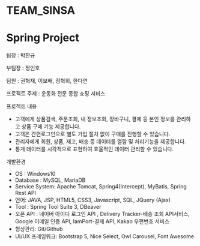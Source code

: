 # TEAM_SINSA
# Spring Project

팀장 : 박찬규

부팀장 : 정인호

팀원 : 권혁재, 이보배, 정혁희, 한다연

프로젝트 주제 : 운동화 전문 종합 쇼핑 서비스

프로젝트 내용
- 고객에게 상품검색, 주문조회, 내 정보조회, 장바구니, 결제 등 본인 정보를 관리하고 상품 구매 기능 제공합니다.
- 고객은 간편로그인으로 별도 가입 절차 없이 구매를 진행할 수 있습니다.
- 관리자에게 회원, 상품, 재고, 배송 등 데이터를 열람 및 처리기능을 제공합니다.
- 통계 데이터를 시각적으로 표현하여 효율적인 데이터 관리할 수 있습니다.

개발환경
- OS : Windows10
- Database : MySQL, MariaDB
- Service System: Apache Tomcat, Spring4(Intercept), MyBatis, Spring Rest API
- 언어: JAVA, JSP, HTML5, CSS3, Javascript, SQL, JQuery (Ajax)
- Tool : Spring Tool Suite 3, DBeaver 
- 오픈 API : 네이버 아이디 로그인 API , Delivery Tracker-배송 조회 API서비스, Google 이메일 인증 API, IamPort-결제 API, Kakao 우편번호 서비스
- 형상관리: Git/Github   
- UI/UX 프레임워크: Bootstrap 5, Nice Select, Owl Carousel, Font Awesome
